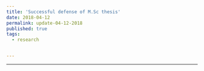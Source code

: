 ```yaml
---
title: 'Successful defense of M.Sc thesis'
date: 2018-04-12
permalink: update-04-12-2018
published: true
tags:
  - research


---
```

<!--
Today I successfully defended my M.Sc thesis under the title "Scalable Feature
Selection and Extraction With Applications in Kinase Polypharmacology". -->


<!--
During my first semester, I knew that I was interested in *"Artificial Intelligence"* or AI,
 but it did take time for me to find that area within such a large space that
 appealed to my personal intuitions. By taking a machine learning course, I thought
 that I would simply expose myself to a subfield that was gaining popularity for the
 sake of being up to date on what was going on in AI. I found myself spending much
 of my time reading about the algorithms and writing python/matlab code, languages that
 I as a C++ enthusiast (or least so I thought) had never taken very seriously. I
 completed a course project in which I used a convolutional neural network to classify genres
 of music and I found myself at the beginning of something new. The
next semester I decided that I wanted to gain hands-on experience with machine learning research,
and so I decided to join a computational drug discovery project with Dr. Sally Ellingson of the University of Kentucky Markey Cancer Center. If not for the
opportunity for Machine Learning research, I also felt that I had found a project that had tangible, practical
applications to address a problem that was in need of the technology I had found myself so fixated with. I
helped to aggregate a dataset for the binary classification problem of binding versus non-binding protein-drug
interactions along with my lab partners, Fatemah Alghamedy and Jeevith Bopaiah, and completed work for our first publication *"Incorporating Protein Dynamics Through Ensemble Docking in Machine Learning Models to Predict Drug Binding"*. Afterwards I traveled with Dr. Ellingson to Berkeley,CA where I spent the summer under the
supervision of Dr. Bert de Jong at the Lawrence Berkeley National Laboratory on expanding the scope of the methods in that work to multiple protein kinase targets, developing a feature selection algorithm based upon the feature importances that could be extracted from the random forest algorithm. From
that work came my first author publication *"Polypharmacology Within the Full Kinome: A Machine Learning Approach"*.

My time at Berkeley Labs inspired me to challenge myself to focus on methods that could scale up to large supercomputing clusters as well as down
to a 2010 dual-core macbook. I wanted to do so because I found the challenge to be stimulating and potentially useful in the case that I deal with
larger datasets in my future work, being able to leverage each core available to me in an efficient manner could save time when I'm processing the data
and or learning a model.

So with these skills and interests in hand, in my last semester of work I decided try a final project that would become the
second part of my thesis work and result in further refinement of my research interests in molecular machine learning. I
had a goal of simplifying the process used in my first paper to create something that would remove even more of the
required expertise to identify kinase inhibitors. The results from using a Message Passing Neural Network trained only
on the graph structures of the drug molecules (along with some atom and bond features) actually perform competitively
with the results where we use over 5,400 features for our random forest based method.

And so came my thesis, *"Scalable Feature Selection and Extraction with Applications in Kinase Polypharmacology"*. I did not have this sequence of events
planned exactly, but I allowed my interests to guide me along the way and I have to say that I am a bit surprised as to where I ended up. From here, I will travel to Livermore,CA to continue working on protein-drug interaction modeling with machine learning and then in the fall, begin working with the BioFrontiers Institute and Department of Computer Science at the University of Colorado, Boulder. Let's see what happens next! -->

------
